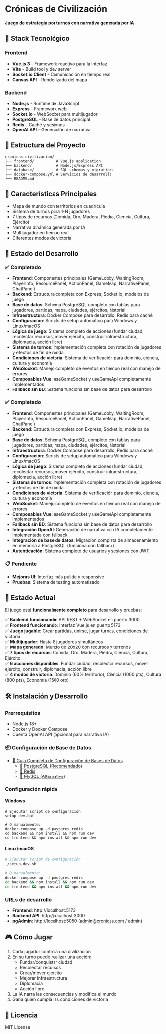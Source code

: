 # Crónicas de Civilización

**Juego de estrategia por turnos con narrativa generada por IA**

## 🚀 Stack Tecnológico

### Frontend
- **Vue.js 3** - Framework reactivo para la interfaz
- **Vite** - Build tool y dev server
- **Socket.io Client** - Comunicación en tiempo real
- **Canvas API** - Renderizado del mapa

### Backend
- **Node.js** - Runtime de JavaScript
- **Express** - Framework web
- **Socket.io** - WebSocket para multijugador
- **PostgreSQL** - Base de datos principal
- **Redis** - Caché y sesiones
- **OpenAI API** - Generación de narrativa

## 📁 Estructura del Proyecto

```
cronicas-civilizacion/
├── frontend/          # Vue.js application
├── backend/           # Node.js/Express API
├── database/          # SQL schemas y migrations
├── docker-compose.yml # Servicios de desarrollo
└── README.md
```

## 🎯 Características Principales

- Mapa de mundo con territorios en cuadrícula
- Sistema de turnos para 1-N jugadores
- 7 tipos de recursos (Comida, Oro, Madera, Piedra, Ciencia, Cultura, Ejército)
- Narrativa dinámica generada por IA
- Multijugador en tiempo real
- Diferentes modos de victoria

## 🚧 Estado del Desarrollo

### ✅ Completado
- **Frontend**: Componentes principales (GameLobby, WaitingRoom, PlayerInfo, ResourcePanel, ActionPanel, GameMap, NarrativePanel, ChatPanel)
- **Backend**: Estructura completa con Express, Socket.io, modelos de juego
- **Base de datos**: Schema PostgreSQL completo con tablas para jugadores, partidas, mapa, ciudades, ejércitos, historial
- **Infraestructura**: Docker Compose para desarrollo, Redis para caché
- **Configuración**: Scripts de setup automático para Windows y Linux/macOS
- **Lógica de juego**: Sistema completo de acciones (fundar ciudad, recolectar recursos, mover ejército, construir infraestructura, diplomacia, acción libre)
- **Sistema de turnos**: Implementación completa con rotación de jugadores y efectos de fin de ronda
- **Condiciones de victoria**: Sistema de verificación para dominio, ciencia, cultura y economía
- **WebSocket**: Manejo completo de eventos en tiempo real con manejo de errores
- **Composables Vue**: useGameSocket y useGameApi completamente implementados
- **Fallback sin BD**: Sistema funciona sin base de datos para desarrollo

### ✅ Completado
- **Frontend**: Componentes principales (GameLobby, WaitingRoom, PlayerInfo, ResourcePanel, ActionPanel, GameMap, NarrativePanel, ChatPanel)
- **Backend**: Estructura completa con Express, Socket.io, modelos de juego
- **Base de datos**: Schema PostgreSQL completo con tablas para jugadores, partidas, mapa, ciudades, ejércitos, historial
- **Infraestructura**: Docker Compose para desarrollo, Redis para caché
- **Configuración**: Scripts de setup automático para Windows y Linux/macOS
- **Lógica de juego**: Sistema completo de acciones (fundar ciudad, recolectar recursos, mover ejército, construir infraestructura, diplomacia, acción libre)
- **Sistema de turnos**: Implementación completa con rotación de jugadores y efectos de fin de ronda
- **Condiciones de victoria**: Sistema de verificación para dominio, ciencia, cultura y economía
- **WebSocket**: Manejo completo de eventos en tiempo real con manejo de errores
- **Composables Vue**: useGameSocket y useGameApi completamente implementados
- **Fallback sin BD**: Sistema funciona sin base de datos para desarrollo
- **Integración OpenAI**: Generación de narrativa con IA completamente implementada con fallback
- **Integración de base de datos**: Migración completa de almacenamiento en memoria a PostgreSQL (funciona con fallback)
- **Autenticación**: Sistema completo de usuarios y sesiones con JWT

### 📋 Pendiente
- **Mejoras UI**: Interfaz más pulida y responsive
- **Pruebas**: Sistema de testing automatizado

## 🎯 Estado Actual

El juego está **funcionalmente completo** para desarrollo y pruebas:

✅ **Backend funcionando**: API REST + WebSocket en puerto 3000  
✅ **Frontend funcionando**: Interfaz Vue.js en puerto 5173  
✅ **Juego jugable**: Crear partidas, unirse, jugar turnos, condiciones de victoria  
✅ **Multijugador**: Hasta 8 jugadores simultáneos  
✅ **Mapa generado**: Mundo de 20x20 con recursos y terrenos  
✅ **7 tipos de recursos**: Comida, Oro, Madera, Piedra, Ciencia, Cultura, Ejército  
✅ **6 acciones disponibles**: Fundar ciudad, recolectar recursos, mover ejército, construir, diplomacia, acción libre  
✅ **4 modos de victoria**: Dominio (60% territorio), Ciencia (1000 pts), Cultura (800 pts), Economía (1500 oro)  

## 🛠️ Instalación y Desarrollo

### Prerrequisitos
- Node.js 18+
- Docker y Docker Compose
- Cuenta OpenAI API (opcional para narrativa IA)

### 📦 Configuración de Base de Datos
- [📘 Guía Completa de Configuración de Bases de Datos](docs/DATABASE_SETUP.md)
  - [🐘 PostgreSQL (Recomendado)](docs/DATABASE_SETUP.md#-configuración-de-postgresql-recomendado)
  - [🔴 Redis](docs/DATABASE_SETUP.md#-configuración-de-redis)
  - [🐳 MySQL (Alternativa)](docs/DATABASE_SETUP.md#-mysql-como-alternativa)

### Configuración rápida

#### Windows
```batch
# Ejecutar script de configuración
setup-dev.bat

# O manualmente:
docker-compose up -d postgres redis
cd backend && npm install && npm run dev
cd frontend && npm install && npm run dev
```

#### Linux/macOS
```bash
# Ejecutar script de configuración
./setup-dev.sh

# O manualmente:
docker-compose up -d postgres redis
cd backend && npm install && npm run dev
cd frontend && npm install && npm run dev
```

### URLs de desarrollo
- **Frontend**: http://localhost:5173
- **Backend API**: http://localhost:3000
- **pgAdmin**: http://localhost:5050 (admin@cronicas.com / admin)

## 🎮 Cómo Jugar

1. Cada jugador controla una civilización
2. En su turno puede realizar una acción:
   - Fundar/conquistar ciudad
   - Recolectar recursos
   - Crear/mover ejército
   - Mejorar infraestructura
   - Diplomacia
   - Acción libre
3. La IA narra las consecuencias y modifica el mundo
4. Gana quien cumpla las condiciones de victoria

## 📝 Licencia

MIT License 